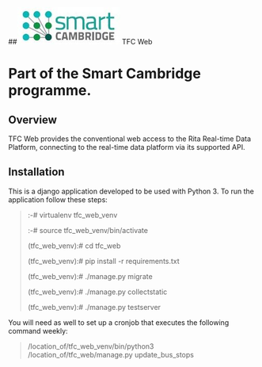 ##[![Smart Cambridge logo](images/smart_cambridge_logo.jpg)](https://github.com/ijl20/tfc_web) TFC Web

# Part of the Smart Cambridge programme.

## Overview

TFC Web provides the conventional web access to the Rita Real-time Data Platform, connecting to the real-time data
platform via its supported API.

## Installation

This is a django application developed to be used with Python 3. To run the application follow these steps:

> :-\# virtualenv tfc\_web\_venv
> 
> :-\# source tfc\_web\_venv/bin/activate
> 
> (tfc\_web\_venv):\# cd tfc_web
> 
> (tfc\_web\_venv):\# pip install -r requirements.txt
> 
> (tfc\_web\_venv):\# ./manage.py migrate
>
> (tfc\_web\_venv):\# ./manage.py collectstatic
> 
> (tfc\_web\_venv):\# ./manage.py testserver

You will need as well to set up a cronjob that executes the following command weekly:

> /location_of/tfc\_web\_venv/bin/python3 /location_of/tfc\_web\/manage.py update_bus_stops

